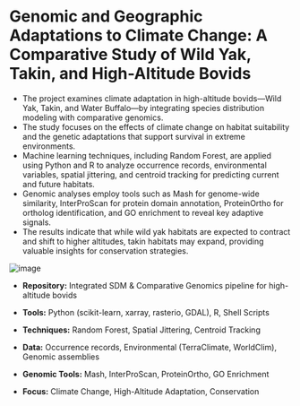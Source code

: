 # Genomic and Geographic Adaptations to Climate Change: A Comparative Study of Wild Yak, Takin, and High-Altitude Bovids 

* The project examines climate adaptation in high-altitude bovids—Wild Yak, Takin, and Water Buffalo—by integrating species distribution modeling with comparative genomics.
* The study focuses on the effects of climate change on habitat suitability and the genetic adaptations that support survival in extreme environments. 
* Machine learning techniques, including Random Forest, are applied using Python and R to analyze occurrence records, environmental variables, spatial jittering, and centroid tracking for predicting current and future habitats. 
* Genomic analyses employ tools such as Mash for genome-wide similarity, InterProScan for protein domain annotation, ProteinOrtho for ortholog identification, and GO enrichment to reveal key adaptive signals. 
* The results indicate that while wild yak habitats are expected to contract and shift to higher altitudes, takin habitats may expand, providing valuable insights for conservation strategies.

![image](https://github.com/user-attachments/assets/dfb5b206-fa64-4ac6-9397-ed88ebc2df1b)


* **Repository:** Integrated SDM & Comparative Genomics pipeline for high-altitude bovids

* **Tools:** Python (scikit-learn, xarray, rasterio, GDAL), R, Shell Scripts

* **Techniques:** Random Forest, Spatial Jittering, Centroid Tracking

* **Data:** Occurrence records, Environmental (TerraClimate, WorldClim), Genomic assemblies

* **Genomic Tools:** Mash, InterProScan, ProteinOrtho, GO Enrichment

* **Focus:** Climate Change, High-Altitude Adaptation, Conservation
